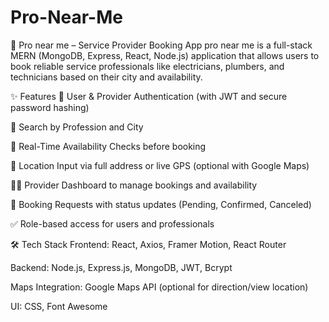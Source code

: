 ﻿# Pro-Near-Me
🔧 Pro near me  – Service Provider Booking App
pro near me is a full-stack MERN (MongoDB, Express, React, Node.js) application that allows users to book reliable service professionals like electricians, plumbers, and technicians based on their city and availability.

✨ Features
🔐 User & Provider Authentication (with JWT and secure password hashing)

📍 Search by Profession and City

📆 Real-Time Availability Checks before booking

📲 Location Input via full address or live GPS (optional with Google Maps)

🧑‍🔧 Provider Dashboard to manage bookings and availability

📨 Booking Requests with status updates (Pending, Confirmed, Canceled)

✅ Role-based access for users and professionals

🛠 Tech Stack
Frontend: React, Axios, Framer Motion, React Router

Backend: Node.js, Express.js, MongoDB, JWT, Bcrypt

Maps Integration: Google Maps API (optional for direction/view location)

UI: CSS, Font Awesome

#
